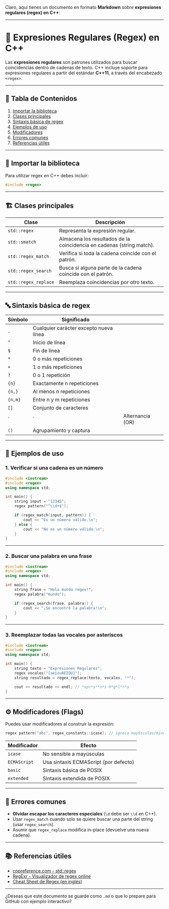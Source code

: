 Claro, aquí tienes un documento en formato **Markdown** sobre **expresiones regulares (regex) en C++**:

---

# 📘 Expresiones Regulares (Regex) en C++

Las **expresiones regulares** son patrones utilizados para buscar coincidencias dentro de cadenas de texto. C++ incluye soporte para expresiones regulares a partir del estándar **C++11**, a través del encabezado `<regex>`.

---

## 📌 Tabla de Contenidos

1. [Importar la biblioteca](#importar-la-biblioteca)
2. [Clases principales](#clases-principales)
3. [Sintaxis básica de regex](#sintaxis-básica-de-regex)
4. [Ejemplos de uso](#ejemplos-de-uso)
5. [Modificadores](#modificadores)
6. [Errores comunes](#errores-comunes)
7. [Referencias útiles](#referencias-útiles)

---

## 🧩 Importar la biblioteca

Para utilizar regex en C++ debes incluir:

```cpp
#include <regex>
```

---

## 🏗️ Clases principales

| Clase                | Descripción                                                           |
| -------------------- | --------------------------------------------------------------------- |
| `std::regex`         | Representa la expresión regular.                                      |
| `std::smatch`        | Almacena los resultados de la coincidencia en cadenas (string match). |
| `std::regex_match`   | Verifica si toda la cadena coincide con el patrón.                    |
| `std::regex_search`  | Busca si alguna parte de la cadena coincide con el patrón.            |
| `std::regex_replace` | Reemplaza coincidencias por otro texto.                               |

---

## 🔤 Sintaxis básica de regex

| Símbolo | Significado                            |                  |
| ------- | -------------------------------------- | ---------------- |
| `.`     | Cualquier carácter excepto nueva línea |                  |
| `^`     | Inicio de línea                        |                  |
| `$`     | Fin de línea                           |                  |
| `*`     | 0 o más repeticiones                   |                  |
| `+`     | 1 o más repeticiones                   |                  |
| `?`     | 0 o 1 repetición                       |                  |
| `{n}`   | Exactamente n repeticiones             |                  |
| `{n,}`  | Al menos n repeticiones                |                  |
| `{n,m}` | Entre n y m repeticiones               |                  |
| `[]`    | Conjunto de caracteres                 |                  |
| \`      | \`                                     | Alternancia (OR) |
| `()`    | Agrupamiento y captura                 |                  |

---

## 🧪 Ejemplos de uso

### 1. Verificar si una cadena es un número

```cpp
#include <iostream>
#include <regex>
using namespace std;

int main() {
    string input = "12345";
    regex pattern("^\\d+$");

    if (regex_match(input, pattern)) {
        cout << "Es un número válido.\n";
    } else {
        cout << "No es un número válido.\n";
    }
}
```

---

### 2. Buscar una palabra en una frase

```cpp
#include <iostream>
#include <regex>
using namespace std;

int main() {
    string frase = "Hola mundo regex!";
    regex palabra("mundo");

    if (regex_search(frase, palabra)) {
        cout << "¡Se encontró la palabra!\n";
    }
}
```

---

### 3. Reemplazar todas las vocales por asteriscos

```cpp
#include <iostream>
#include <regex>
using namespace std;

int main() {
    string texto = "Expresiones Regulares";
    regex vocales("[aeiouAEIOU]");
    string resultado = regex_replace(texto, vocales, "*");

    cout << resultado << endl; // *xpr*s**n*s R*g*l*r*s
}
```

---

## ⚙️ Modificadores (Flags)

Puedes usar modificadores al construir la expresión:

```cpp
regex pattern("abc", regex_constants::icase); // ignora mayúsculas/minúsculas
```

| Modificador  | Efecto                                |
| ------------ | ------------------------------------- |
| `icase`      | No sensible a mayúsculas              |
| `ECMAScript` | Usa sintaxis ECMAScript (por defecto) |
| `basic`      | Sintaxis básica de POSIX              |
| `extended`   | Sintaxis extendida de POSIX           |

---

## 🧯 Errores comunes

* **Olvidar escapar los caracteres especiales** (`\d` debe ser `\\d` en C++).
* Usar `regex_match` cuando solo se quiere buscar una parte del string (usar `regex_search`).
* Asumir que `regex_replace` modifica in-place (devuelve una nueva cadena).

---

## 📚 Referencias útiles

* [cppreference.com - std::regex](https://en.cppreference.com/w/cpp/regex)
* [RegExr - Visualizador de regex online](https://regexr.com/)
* [Cheat Sheet de Regex (en inglés)](https://www.rexegg.com/regex-quickstart.html)

---

¿Deseas que este documento se guarde como `.md` o que lo prepare para GitHub con ejemplo interactivo?

